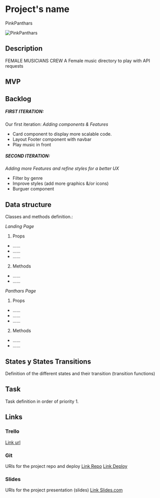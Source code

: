 # Project's name
PinkPanthars

![PinkPanthars](pink-panthars_preview.png)

## Description
FEMALE MUSICIANS CREW
A Female music directory to play with API requests


## MVP


## Backlog
##### FIRST ITERATION:
Our first iteration:
*Adding components & Features*
- Card component to display more scalable code.
- Layout Footer component with navbar
- Play music in front

##### SECOND ITERATION:
*Adding more Features and refine styles for a better UX*
- Filter by genre
- Improve styles (add more graphics &/or icons)
- Burguer component

## Data structure
Classes and methods definition.:

*Landing Page*
1. Props
  * ......
  * ......
  * ......
  
  
2. Methods
  * ......
  * ......

*Panthars Page*
1. Props
  * ......
  * ......
  * ......
  
  
2. Methods
  * ......
  * ......


## States y States Transitions
Definition of the different states and their transition (transition functions)



## Task
Task definition in order of priority
1. 

## Links


### Trello
[Link url](https://trello.com/b/qDX9otMp)


### Git
URls for the project repo and deploy
[Link Repo](https://github.com/annacv/pink-panthars)
[Link Deploy](https://annacv.github.io/pink-panthars/)


### Slides
URls for the project presentation (slides)
[Link Slides.com](https://---------)
